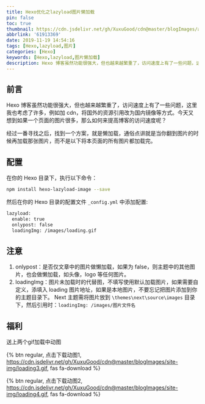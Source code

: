```yaml
---
title: Hexo优化之lazyload图片懒加载
pin: false
toc: true
thumbnail: https://cdn.jsdelivr.net/gh/XuxuGood/cdn@master/blogImages/article-thumbnail/hexo.png
abbrlink: '61913369'
date: 2019-11-19 14:54:16
tags: [Hexo,lazyload,图片]
categories: [Hexo]
keywords: [Hexo,lazyload,图片懒加载]
description: Hexo 博客虽然功能很强大，但也越来越繁重了，访问速度上有了一些问题，这里我也考虑了许多，例如加 cdn，将国外的资源引用改为国内镜像等方式。今天又想到如果一个页面的图片很多，那么如何来提高博客的访问速度呢？
---
```


## 前言

Hexo 博客虽然功能很强大，但也越来越繁重了，访问速度上有了一些问题，这里我也考虑了许多，例如加 cdn，将国外的资源引用改为国内镜像等方式。今天又想到如果一个页面的图片很多，那么如何来提高博客的访问速度呢？

经过一番寻找之后，找到一个方案，就是懒加载，通俗点讲就是当你翻到图片的时候再加载那张图片，而不是以下将本页面的所有图片都加载完。

## 配置

在你的 Hexo 目录下，执行以下命令：
```BASH
npm install hexo-lazyload-image --save
```

然后在你的 Hexo 目录的配置文件 `_config.yml` 中添加配置:
```BASH
lazyload:
  enable: true
  onlypost: false
  loadingImg: /images/loading.gif
```

## 注意

1. onlypost：是否仅文章中的图片做懒加载，如果为 false，则主题中的其他图片，也会做懒加载，如头像，logo 等任何图片。
2. loadingImg：图片未加载时的代替图，不填写使用默认加载图片，如果需要自定义，添填入 loading 图片地址，如果是本地图片，不要忘记把图片添加到你的主题目录下。 Next 主题需将图片放到 `\themes\next\source\images` 目录下，然后引用时：`loadingImg: /images/图片文件名`

## 福利

送上两个gif加载中动图

{% btn regular, 点击下载动图1, https://cdn.jsdelivr.net/gh/XuxuGood/cdn@master/blogImages/site-img/loading3.gif, fas fa-download %}

{% btn regular, 点击下载动图2, https://cdn.jsdelivr.net/gh/XuxuGood/cdn@master/blogImages/site-img/loading4.gif, fas fa-download %}
